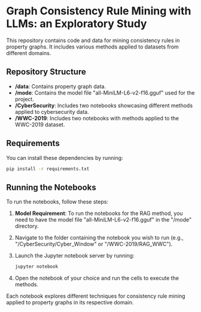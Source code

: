 # Graph Consistency Rule Mining with LLMs: an Exploratory Study

This repository contains code and data for mining consistency rules in property graphs. It includes various methods applied to datasets from different domains.

## Repository Structure

- **/data**: Contains property graph data.
- **/mode**: Contains the model file "all-MiniLM-L6-v2-f16.gguf" used for the project.
- **/CyberSecurity**: Includes two notebooks showcasing different methods applied to cybersecurity data.
- **/WWC-2019**: Includes two notebooks with methods applied to the WWC-2019 dataset.


## Requirements
You can install these dependencies by running:

```bash
pip install -r requirements.txt
```

## Running the Notebooks

To run the notebooks, follow these steps:

1. **Model Requirement**: To run the notebooks for the RAG method, you need to have the model file "all-MiniLM-L6-v2-f16.gguf" in the "/mode" directory.

2. Navigate to the folder containing the notebook you wish to run (e.g., "/CyberSecurity/Cyber_Window" or "/WWC-2019/RAG_WWC").

3. Launch the Jupyter notebook server by running:

   ```bash
   jupyter notebook
    ```

4. Open the notebook of your choice and run the cells to execute the methods.

Each notebook explores different techniques for consistency rule mining applied to property graphs in its respective domain.

